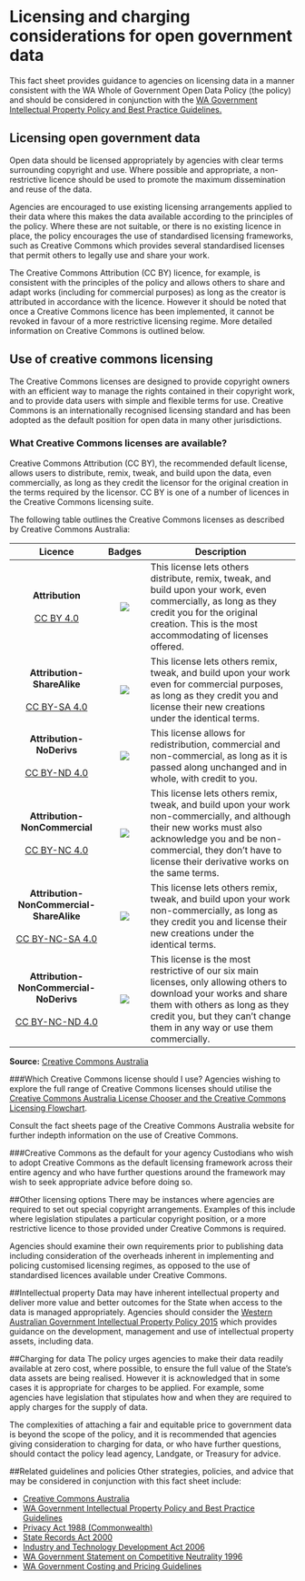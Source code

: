 # Licensing and charging considerations for open government data
This fact sheet provides guidance to agencies on licensing data in a manner consistent
with the WA Whole of Government Open Data Policy (the policy) and should be
considered in conjunction with the [WA Government Intellectual Property Policy and Best
Practice Guidelines.](http://www.commerce.wa.gov.au/publications/intellectual-property-wa-government-intellectual-property-policy-and-best-practice)

## Licensing open government data
Open data should be licensed appropriately by agencies with clear terms surrounding
copyright and use. Where possible and appropriate, a non-restrictive licence should be
used to promote the maximum dissemination and reuse of the data.

Agencies are encouraged to use existing licensing arrangements applied to their data
where this makes the data available according to the principles of the policy. Where
these are not suitable, or there is no existing licence in place, the policy encourages the
use of standardised licensing frameworks, such as Creative Commons which provides
several standardised licenses that permit others to legally use and share your work.

The Creative Commons Attribution (CC BY) licence, for example, is consistent with the
principles of the policy and allows others to share and adapt works (including for
commercial purposes) as long as the creator is attributed in accordance with the
licence. However it should be noted that once a Creative Commons licence has been
implemented, it cannot be revoked in favour of a more restrictive licensing regime. More
detailed information on Creative Commons is outlined below.

## Use of creative commons licensing
The Creative Commons licenses are designed to provide copyright owners with an
efficient way to manage the rights contained in their copyright work, and to provide data
users with simple and flexible terms for use. Creative Commons is an internationally
recognised licensing standard and has been adopted as the default position for open
data in many other jurisdictions.

### What Creative Commons licenses are available?
Creative Commons Attribution (CC BY), the recommended default license, allows users
to distribute, remix, tweak, and build upon the data, even commercially, as long as they
credit the licensor for the original creation in the terms required by the licensor. CC BY
is one of a number of licences in the Creative Commons licensing suite.

The following table outlines the Creative Commons licenses as described by Creative
Commons Australia:

| __Licence__ | __Badges__ | __Description__ |
|:---:|:---:|---|
| __Attribution__<br><br> [CC BY 4.0](https://creativecommons.org/licenses/by/4.0/) | <img src="/imgs/CC-BY.png" style=" width:88px: max-width:88px "> | This license lets others distribute, remix, tweak, and build upon your work, even commercially, as long as they credit you for the original creation. This is the most accommodating of licenses offered. |
| __Attribution-ShareAlike__<br><br> [CC BY-SA 4.0](https://creativecommons.org/licenses/by-sa/4.0/) | <img src="/imgs/CC-BY-SA.png" style=" width:88px: max-width:88px"> | This license lets others remix, tweak, and build upon your work even for commercial purposes, as long as they credit you and license their new creations under the identical terms. |
| __Attribution-NoDerivs__<br><br> [CC BY-ND 4.0](https://creativecommons.org/licenses/by-nd/4.0/) | <img src="/imgs/CC-BY-ND.png" style=" width:88px: max-width:88px"> | This license allows for redistribution, commercial and non-commercial, as long as it is passed along unchanged and in whole, with credit to you. |
| __Attribution-NonCommercial__<br><br> [CC BY-NC 4.0](https://creativecommons.org/licenses/by-nc/4.0/) | <img src="/imgs/CC-BY-NC.png" style=" width:88px: max-width:88px"> | This license lets others remix, tweak, and build upon your work non-commercially, and although their new works must also acknowledge you and be non-commercial, they don’t have to license their derivative works on the same terms. |
| __Attribution-NonCommercial-ShareAlike__<br><br> [CC BY-NC-SA 4.0](https://creativecommons.org/licenses/by-nc-sa/4.0/) | <img src="/imgs/CC-BY-NC-SA.png" style=" width:88px: max-width:88px"> | This license lets others remix, tweak, and build upon your work non-commercially, as long as they credit you and license their new creations under the identical terms. |
| __Attribution-NonCommercial-NoDerivs__<br><br> [CC BY-NC-ND 4.0](https://creativecommons.org/licenses/by-nc-nd/4.0/) | <img src="/imgs/CC-BY-NC-ND.png" style=" width:88px: max-width:88px"> | This license is the most restrictive of our six main licenses, only allowing others to download your works and share them with others as long as they credit you, but they can’t change them in any way or use them commercially. |

__Source:__ [Creative Commons Australia](https://creativecommons.org/licenses/)

###Which Creative Commons license should I use?
Agencies wishing to explore the full range of Creative Commons licenses should utilise the [Creative Commons Australia License Chooser and the Creative Commons Licensing Flowchart](http://creativecommons.org.au/content/licensing-flowchart.pdf).

Consult the fact sheets page of the Creative Commons Australia website for further indepth
information on the use of Creative Commons.

###Creative Commons as the default for your agency
Custodians who wish to adopt Creative Commons as the default licensing framework
across their entire agency and who have further questions around the framework may
wish to seek appropriate advice before doing so.

##Other licensing options
There may be instances where agencies are required to set out special copyright
arrangements. Examples of this include where legislation stipulates a particular
copyright position, or a more restrictive licence to those provided under Creative
Commons is required.

Agencies should examine their own requirements prior to publishing data including
consideration of the overheads inherent in implementing and policing customised
licensing regimes, as opposed to the use of standardised licences available under
Creative Commons.

##Intellectual property
Data may have inherent intellectual property and deliver more value and better
outcomes for the State when access to the data is managed appropriately. Agencies
should consider the [Western Australian Government Intellectual Property Policy 2015](http://innovation.wa.gov.au/wp-content/uploads/2015/03/WA-Government-IP-Policy-2015-final.pdf)
which provides guidance on the development, management and use of intellectual
property assets, including data.

##Charging for data
The policy urges agencies to make their data readily available at zero cost, where
possible, to ensure the full value of the State’s data assets are being realised. However
it is acknowledged that in some cases it is appropriate for charges to be applied. For
example, some agencies have legislation that stipulates how and when they are
required to apply charges for the supply of data.

The complexities of attaching a fair and equitable price to government data is beyond
the scope of the policy, and it is recommended that agencies giving consideration to
charging for data, or who have further questions, should contact the policy lead agency,
Landgate, or Treasury for advice.

##Related guidelines and policies
Other strategies, policies, and advice that may be considered in conjunction with this
fact sheet include:

* [Creative Commons Australia](http://creativecommons.org.au/)
* [WA Government Intellectual Property Policy and Best Practice Guidelines](https://www.commerce.wa.gov.au/sites/default/files/atoms/files/wa_govt_ip_policy_and_best_practice_guidelines.pdf)
* [Privacy Act 1988 (Commonwealth)](https://www.legislation.gov.au/Series/C2004A03712)
* [State Records Act 2000](https://www.slp.wa.gov.au/legislation/statutes.nsf/main_mrtitle_924_homepage.html)
* [Industry and Technology Development Act 2006](https://www.slp.wa.gov.au/legislation/statutes.nsf/main_mrtitle_448_homepage.html)
* [WA Government Statement on Competitive Neutrality 1996](http://www.finance.wa.gov.au/cms/uploadedFiles/Economic_Reform/policy-on-competitive-neutrality.pdf)
* [WA Government Costing and Pricing Guidelines](http://www.treasury.wa.gov.au/Treasury/Publications/Costing_and_Pricing_Guidelines/)
